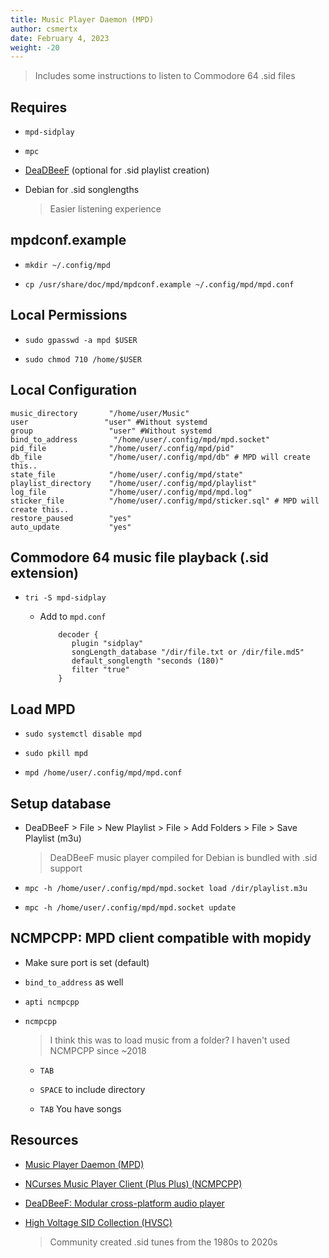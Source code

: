 ```yaml
---
title: Music Player Daemon (MPD)
author: csmertx
date: February 4, 2023
weight: -20
---
```


> Includes some instructions to listen to Commodore 64 .sid files

## Requires

- ```mpd-sidplay```

- ```mpc```

- [DeaDBeeF](#resources) (optional for .sid playlist creation)

- Debian for .sid songlengths

    > Easier listening experience

## mpdconf.example

- ```mkdir ~/.config/mpd```

- ```cp /usr/share/doc/mpd/mpdconf.example ~/.config/mpd/mpd.conf```

## Local Permissions

- ```sudo gpasswd -a mpd $USER```

- ```sudo chmod 710 /home/$USER```

## Local Configuration

```
music_directory       "/home/user/Music"
user                 "user" #Without systemd
group                 "user" #Without systemd
bind_to_address        "/home/user/.config/mpd/mpd.socket"
pid_file              "/home/user/.config/mpd/pid"
db_file               "/home/user/.config/mpd/db" # MPD will create this..
state_file            "/home/user/.config/mpd/state"
playlist_directory    "/home/user/.config/mpd/playlist"
log_file              "/home/user/.config/mpd/mpd.log"
sticker_file          "/home/user/.config/mpd/sticker.sql" # MPD will create this..
restore_paused        "yes"
auto_update           "yes"
```

## Commodore 64 music file playback (.sid extension)
- ```tri -S mpd-sidplay```

    - Add to ```mpd.conf```

        ```
            decoder {
               plugin "sidplay"
               songLength_database "/dir/file.txt or /dir/file.md5"
               default_songlength "seconds (180)"
               filter "true"                                                                                         
            }
        ```

## Load MPD

- ```sudo systemctl disable mpd```

- ```sudo pkill mpd```

- ```mpd /home/user/.config/mpd/mpd.conf```

## Setup database

- DeaDBeeF > File > New Playlist > File > Add Folders > File > Save Playlist (m3u)

    > DeaDBeeF music player compiled for Debian is bundled with .sid support

- ```mpc -h /home/user/.config/mpd/mpd.socket load /dir/playlist.m3u```

- ```mpc -h /home/user/.config/mpd/mpd.socket update```

## NCMPCPP: MPD client compatible with mopidy

- Make sure port is set (default)

- ```bind_to_address``` as well

- ```apti ncmpcpp```

- ```ncmpcpp```

    > I think this was to load music from a folder? I haven't used NCMPCPP since ~2018

    - ```TAB```

    - ```SPACE``` to include directory

    - ```TAB``` You have songs


## Resources

- [Music Player Daemon (MPD)](https://www.musicpd.org/)

- [NCurses Music Player Client (Plus Plus) (NCMPCPP)](https://rybczak.net/ncmpcpp/)

- [DeaDBeeF: Modular cross-platform audio player](https://deadbeef.sourceforge.io/)

- [High Voltage SID Collection (HVSC)](https://www.hvsc.c64.org/)

    > Community created .sid tunes from the 1980s to 2020s